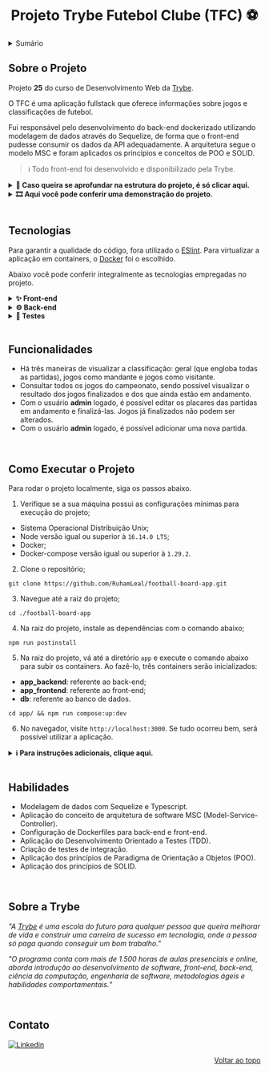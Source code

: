 <a name="readme-top"></a>

<h1 align="center">Projeto Trybe Futebol Clube (TFC) ⚽</h1>

<details>
  <summary>Sumário</summary><br />
  <ol>
    <li><a href="#sobre-o-projeto">Sobre o Projeto</a></li>
    <li><a href="#tecnologias">Tecnologias</a></li>
    <li><a href="#funcionalidades">Funcionalidades</a></li>
    <li><a href="#como-executar-o-projeto">Como Executar o Projeto</a></li>
    <li><a href="#endpoints">Endpoints</a></li>
    <li><a href="#habilidades">Habilidades</a></li>
    <li><a href="#sobre-a-trybe">Sobre a Trybe</a></li>
    <li><a href="#contato">Contato</a></li>
  </ol>
</details>

## Sobre o Projeto

Projeto **25** do curso de Desenvolvimento Web da [Trybe][trybe-site-url].

O TFC é uma aplicação fullstack que oferece informações sobre jogos e classificações de futebol.

Fui responsável pelo desenvolvimento do back-end dockerizado utilizando modelagem de dados através do Sequelize, de forma que o front-end pudesse consumir os dados da API adequadamente. A arquitetura segue o modelo MSC e foram aplicados os princípios e conceitos de POO e SOLID.

> ℹ️ Todo front-end foi desenvolvido e disponibilizado pela Trybe.

<details>
  <summary><strong> 🧱 Caso queira se aprofundar na estrutura do projeto, é só clicar aqui.</strong></summary><br />

O projeto é composto de 4 entidades:

1️⃣ **Banco de dados:**

- É um container docker MySQL já configurado no `docker-compose` através de um serviço definido como `db`.
- Tem o papel de fornecer dados para o serviço de back-end.
- Durante a execução dos testes sempre vai ser acessado pelo `sequelize` e via porta `3002` do `localhost`;
- Você também pode conectar a um Cliente MySQL (Workbench, Beekeeper, DBeaver e etc), colocando as credenciais configuradas no `docker-compose` no serviço `db`.

2️⃣ **Back-end:**

- Roda na porta `3001` do `localhost`, porta pela qual o front-end faz requisições por padrão;
- A aplicação é inicializada a partir do arquivo `app/backend/src/server.ts`;
- O `express` é executado e a aplicação ouve a porta que vem das variáveis de ambiente;
- Todas as dependências extras (tal como `joi`, `boom`, `express-async-errors`...) devem ser listadas em `app/backend/packages.npm`.

3️⃣ **Front-end:**

- Roda na porta `3000` do `localhost`;
- O front se comunica com serviço de back-end pela url `http://localhost:3001`.

4️⃣ **Docker:**

- O `docker-compose` tem a responsabilidade de unir todos os serviços conteinerizados (backend, frontend e db) e subir o projeto completo com o comando `npm run compose:up` ou `npm run compose:up:dev`;
</details>

<details>
  <summary><strong> 🎞️ Aqui você pode conferir uma demonstração do projeto.</strong></summary><br />
  
  https://user-images.githubusercontent.com/70448374/216853287-5550cb20-0d01-42da-85c4-c1fc1551faa7.mp4

</details>

<br/>

## Tecnologias

Para garantir a qualidade do código, fora utilizado o [ESlint][eslint-url]. Para virtualizar a aplicação em containers, o [Docker][docker-url] foi o escolhido.

Abaixo você pode conferir integralmente as tecnologias empregadas no projeto.

<details>
  <summary><strong>✨ Front-end</strong></summary><br />

- [HTML5][html5-url]
- [CSS3][css3-url]
- [JavaScript][javascript-url]
- [React.js][react-url]
- [React Router][react-router-url]
- [Axios][axios-url]
- [dotenv][dotenv-url]

---

</details>

<details>
  <summary><strong>⚙️ Back-end</strong></summary><br />

- [Node.js][node-url]
- [Typescript][typescript-url]
- [MySQL][mysql-url]
- [Express][express-url]
- [Sequelize][sequelize-url]
- [JWT][jwt-url]
- [Bcryptjs][bcryptjs-url]
- [dotenv][dotenv-url]

---

</details>

<details>
  <summary><strong>🧪 Testes</strong></summary><br />

- [Chai][chai-url]
- [Mocha][mocha-url]
- [Sinon.js][sinon-url]

---

</details>

<br/>

## Funcionalidades

<ul>
  <li>Há três maneiras de visualizar a classificação: geral (que engloba todas as partidas), jogos como mandante e jogos como visitante.</li>
  <li>Consultar todos os jogos do campeonato, sendo possível visualizar o resultado dos jogos finalizados e dos que ainda estão em andamento.</li>
  <li>Com o usuário <strong>admin</strong> logado, é possível editar os placares das partidas em andamento e finalizá-las. Jogos já finalizados não podem ser alterados.</li>
  <li>Com o usuário <strong>admin</strong> logado, é possível adicionar uma nova partida.</li>
</ul>

<br/>

## Como Executar o Projeto

Para rodar o projeto localmente, siga os passos abaixo.

1. Verifique se a sua máquina possui as configurações mínimas para execução do projeto;

- Sistema Operacional Distribuição Unix;
- Node versão igual ou superior à `16.14.0 LTS`;
- Docker;
- Docker-compose versão igual ou superior à `1.29.2`.

2. Clone o repositório;

```
git clone https://github.com/RuhamLeal/football-board-app.git
```

3. Navegue até a raiz do projeto;

```
cd ./football-board-app
```

4. Na raiz do projeto, instale as dependências com o comando abaixo;

```
npm run postinstall
```

5. Na raiz do projeto, vá até a diretório `app` e execute o comando abaixo para subir os containers. Ao fazê-lo, três containers serão inicializados:

- **app_backend**: referente ao back-end;
- **app_frontend**: referente ao front-end;
- **db**: referente ao banco de dados.

```
cd app/ && npm run compose:up:dev
```

6. No navegador, visite `http://localhost:3000`. Se tudo ocorreu bem, será possível utilizar a aplicação.

<details>
  <summary><strong> ℹ️ Para instruções adicionais, clique aqui.</strong></summary><br />

- Para executar os testes do back-end, vá até o diretório `app/backend/` e utilize o comando abaixo.

```
npm run test:coverage
```

- Para inicializar a aplicação fora do container e conectar com seu banco local, siga os passos abaixo.

1. Vá até o diretório `app/backend/`;
2. Renomeie o arquivo `.env.example` para `.env`;
3. Configure os valores de acordo com o cenário do seu ambiente (credenciais de banco de dados, secrets desejadas e etc).
</details>


<br/>

## Habilidades

<ul>
  <li>Modelagem de dados com Sequelize e Typescript.</li>
  <li>Aplicação do conceito de arquitetura de software MSC (Model-Service-Controller).</li>
  <li>Configuração de Dockerfiles para back-end e front-end.</li>
  <li>Aplicação do Desenvolvimento Orientado a Testes (TDD).</li>
  <li>Criação de testes de integração.</li>
  <li>Aplicação dos princípios de Paradigma de Orientação a Objetos (POO).</li>
  <li>Aplicação dos princípios de SOLID.</li>
</ul>

<br/>

## Sobre a Trybe

_"A [Trybe][trybe-site-url] é uma escola do futuro para qualquer pessoa que queira melhorar de vida e construir uma carreira de sucesso em tecnologia, onde a pessoa só paga quando conseguir um bom trabalho."_

_"O programa conta com mais de 1.500 horas de aulas presenciais e online, aborda introdução ao desenvolvimento de software, front-end, back-end, ciência da computação, engenharia de software, metodologias ágeis e habilidades comportamentais._"

<br/>

## Contato

[![Linkedin][linkedin-badge]][linkedin-url]

<p align="right"><a href="#readme-top">Voltar ao topo</a></p>

<!-- MARKDOWN LINKS & IMAGES -->

[trybe-site-url]: https://www.betrybe.com/
[axios-url]: https://axios-http.com/docs/intro
[bcryptjs-url]: https://www.npmjs.com/package/bcryptjs
[chai-url]: https://www.chaijs.com/
[cors-url]: https://www.npmjs.com/package/cors
[css3-url]: https://developer.mozilla.org/en-US/docs/Web/CSS
[docker-url]: https://www.docker.com/
[dotenv-url]: https://www.dotenv.org/
[eslint-url]: https://eslint.org/
[express-url]: https://expressjs.com/
[html5-url]: https://developer.mozilla.org/en-US/docs/Web/HTML
[javascript-url]: https://developer.mozilla.org/en-US/docs/Web/JavaScript
[jest-url]: https://jestjs.io/
[jwt-url]: https://jwt.io/
[mocha-url]: https://mochajs.org/
[mysql-url]: https://www.mysql.com/
[node-url]: https://nodejs.org/en/
[react-url]: https://reactjs.org/
[react-router-url]: https://reactrouter.com/en/main
[sequelize-url]: https://sequelize.org/
[sinon-url]: https://sinonjs.org/
[typescript-url]: https://www.typescriptlang.org/
[linkedin-badge]: https://img.shields.io/badge/LinkedIn-0077B5?style=for-the-badge&logo=linkedin&logoColor=white
[linkedin-url]: https://www.linkedin.com/in/ruham-leal/
